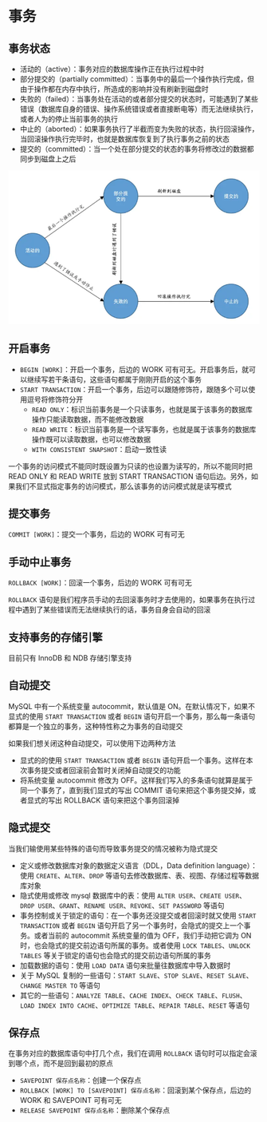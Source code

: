 # 事务

## 事务状态

- 活动的（active）：事务对应的数据库操作正在执行过程中时
- 部分提交的（partially committed）：当事务中的最后一个操作执行完成，但由于操作都在内存中执行，所造成的影响并没有刷新到磁盘时
- 失败的（failed）：当事务处在活动的或者部分提交的状态时，可能遇到了某些错误（数据库自身的错误、操作系统错误或者直接断电等）而无法继续执行，或者人为的停止当前事务的执行
- 中止的（aborted）：如果事务执行了半截而变为失败的状态，执行回滚操作，当回滚操作执行完毕时，也就是数据库恢复到了执行事务之前的状态
- 提交的（committed）：当一个处在部分提交的状态的事务将修改过的数据都同步到磁盘上之后

![](./md.assets/transaction_status.png)

## 开启事务

- `BEGIN [WORK]`：开启一个事务，后边的 WORK 可有可无。开启事务后，就可以继续写若干条语句，这些语句都属于刚刚开启的这个事务
- `START TRANSACTION`：开启一个事务，后边可以跟随修饰符，跟随多个可以使用逗号将修饰符分开
  - `READ ONLY`：标识当前事务是一个只读事务，也就是属于该事务的数据库操作只能读取数据，而不能修改数据
  - `READ WRITE`：标识当前事务是一个读写事务，也就是属于该事务的数据库操作既可以读取数据，也可以修改数据
  - `WITH CONSISTENT SNAPSHOT`：启动一致性读

一个事务的访问模式不能同时既设置为只读的也设置为读写的，所以不能同时把 READ ONLY 和 READ WRITE 放到 START TRANSACTION 语句后边。另外，如果我们不显式指定事务的访问模式，那么该事务的访问模式就是读写模式

## 提交事务

`COMMIT [WORK]`：提交一个事务，后边的 WORK 可有可无

## 手动中止事务

`ROLLBACK [WORK]`：回滚一个事务，后边的 WORK 可有可无

`ROLLBACK` 语句是我们程序员手动的去回滚事务时才去使用的，如果事务在执行过程中遇到了某些错误而无法继续执行的话，事务自身会自动的回滚

## 支持事务的存储引擎

目前只有 InnoDB 和 NDB 存储引擎支持

## 自动提交

MySQL 中有一个系统变量 autocommit，默认值是 ON。在默认情况下，如果不显式的使用 `START TRANSACTION` 或者 `BEGIN` 语句开启一个事务，那么每一条语句都算是一个独立的事务，这种特性称之为事务的自动提交

如果我们想关闭这种自动提交，可以使用下边两种方法

- 显式的的使用 `START TRANSACTION` 或者 `BEGIN` 语句开启一个事务。这样在本次事务提交或者回滚前会暂时关闭掉自动提交的功能
- 将系统变量 autocommit 修改为 OFF。这样我们写入的多条语句就算是属于同一个事务了，直到我们显式的写出 COMMIT 语句来把这个事务提交掉，或者显式的写出 ROLLBACK 语句来把这个事务回滚掉

## 隐式提交

当我们输使用某些特殊的语句而导致事务提交的情况被称为隐式提交

- 定义或修改数据库对象的数据定义语言（DDL，Data definition language）：使用 `CREATE`、`ALTER`、`DROP` 等语句去修改数据库、表、视图、存储过程等数据库对象
- 隐式使用或修改 mysql 数据库中的表：使用 `ALTER USER`、`CREATE USER`、`DROP USER`、`GRANT`、`RENAME USER`、`REVOKE`、`SET PASSWORD` 等语句
- 事务控制或关于锁定的语句：在一个事务还没提交或者回滚时就又使用 `START TRANSACTION` 或者 `BEGIN` 语句开启了另一个事务时，会隐式的提交上一个事务。或者当前的 autocommit 系统变量的值为 OFF，我们手动把它调为 ON 时，也会隐式的提交前边语句所属的事务。或者使用 `LOCK TABLES`、`UNLOCK TABLES` 等关于锁定的语句也会隐式的提交前边语句所属的事务
- 加载数据的语句：使用 `LOAD DATA` 语句来批量往数据库中导入数据时
- 关于 MySQL 复制的一些语句：`START SLAVE`、`STOP SLAVE`、`RESET SLAVE`、`CHANGE MASTER TO` 等语句
- 其它的一些语句：`ANALYZE TABLE`、`CACHE INDEX`、`CHECK TABLE`、`FLUSH`、`LOAD INDEX INTO CACHE`、`OPTIMIZE TABLE`、`REPAIR TABLE`、`RESET` 等语句

## 保存点

在事务对应的数据库语句中打几个点，我们在调用 `ROLLBACK` 语句时可以指定会滚到哪个点，而不是回到最初的原点

- `SAVEPOINT 保存点名称`：创建一个保存点
- `ROLLBACK [WORK] TO [SAVEPOINT] 保存点名称`：回滚到某个保存点，后边的 WORK 和 SAVEPOINT 可有可无
- `RELEASE SAVEPOINT 保存点名称`：删除某个保存点
